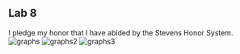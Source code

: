 ## Lab 8
I pledge my honor that I have abided by the Stevens Honor System.
![graphs](https://user-images.githubusercontent.com/66395181/168450146-827a975a-bcfb-4738-9daa-76ab8b7681df.jpg)
![graphs2](https://user-images.githubusercontent.com/66395181/168450149-dc769191-5071-44a3-8b2c-47112dc050a0.jpg)
![graphs3](https://user-images.githubusercontent.com/66395181/168450151-0beb2706-afad-4c9b-a489-485f9fcc0b73.jpg)
